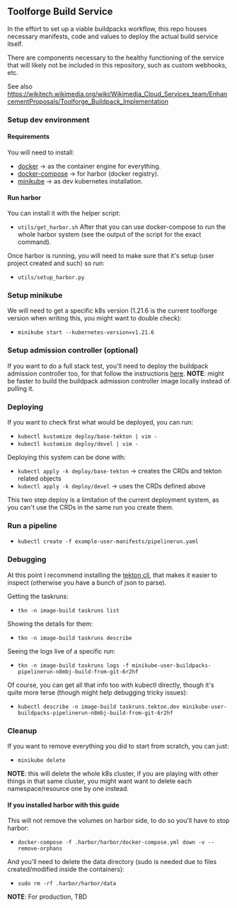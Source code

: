 ## Toolforge Build Service

In the effort to set up a viable buildpacks workflow, this repo houses necessary
manifests, code and values to deploy the actual build service itself.

There are components necessary to the healthy functioning of the service that
will likely not be included in this repository, such as custom webhooks, etc.

See also https://wikitech.wikimedia.org/wiki/Wikimedia_Cloud_Services_team/EnhancementProposals/Toolforge_Buildpack_Implementation


### Setup dev environment
#### Requirements
You will need to install:
* [docker](https://www.docker.com/) -> as the container engine for everything.
* [docker-compose](https://docs.docker.com/compose/) -> for harbor (docker registry).
* [minikube](https://minikube.sigs.k8s.io/docs/) -> as dev kubernetes installation.

#### Run harbor
You can install it with the helper script:
* `utils/get_harbor.sh`
After that you can use docker-compose to run the whole harbor system (see the output of the script for the exact command).

Once harbor is running, you will need to make sure that it's setup (user project created and such) so run:
- `utils/setup_harbor.py`

### Setup minikube
We will need to get a specific k8s version (1.21.6 is the current toolforge version when writing this, you might want to double check):
 - `minikube start --kubernetes-version=v1.21.6`

### Setup admission controller (optional)
If you want to do a full stack test, you'll need to deploy the buildpack admission controller too, for that follow the instructions [here](https://github.com/toolforge/buildpack-admission-controller).
**NOTE**: might be faster to build the buildpack admission controller image locally instead of pulling it.

### Deploying
If you want to check first what would be deployed, you can run:
- `kubectl kustomize deploy/base-tekton | vim -`
- `kubectl kustomize deploy/devel | vim -`

Deploying this system can be done with:
- `kubectl apply -k deploy/base-tekton` -> creates the CRDs and tekton related objects
- `kubectl apply -k deploy/devel` -> uses the CRDs defined above

This two step deploy is a limitation of the current deployment system, as you can't use the CRDs in the same run you create them.

### Run a pipeline
- `kubectl create -f example-user-manifests/pipelinerun.yaml`

### Debugging
At this point I recommend installing the [tekton cli](https://tekton.dev/docs/cli/), that makes it easier to inspect (otherwise you have a bunch of json to parse).


Getting the taskruns:
- `tkn -n image-build taskruns list`

Showing the details for them:
- `tkn -n image-build taskruns describe`

Seeing the logs live of a specific run:
- `tkn -n image-build taskruns logs -f minikube-user-buildpacks-pipelinerun-n8mbj-build-from-git-6r2hf`

Of course, you can get all that info too with kubectl directly, though it's quite more terse (though might help debugging tricky issues):
- `kubectl describe -n image-build taskruns.tekton.dev minikube-user-buildpacks-pipelinerun-n8mbj-build-from-git-6r2hf`


### Cleanup
If you want to remove everything you did to start from scratch, you can just:
- `minikube delete`

**NOTE**: this will delete the whole k8s cluster, if you are playing with other things in that same cluster, you might want want to delete each namespace/resource one by one instead.

#### If you installed harbor with this guide
This will not remove the volumes on harbor side, to do so you'll have to stop harbor:

- `docker-compose -f .harbor/harbor/docker-compose.yml down -v --remove-orphans`

And you'll need to delete the data directory (sudo is needed due to files created/modified inside the containers):
- `sudo rm -rf .harbor/harbor/data`

**NOTE**: For production, TBD
